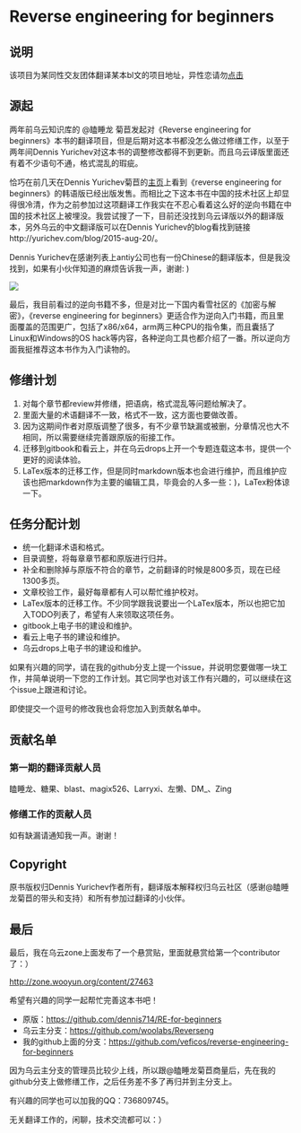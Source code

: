 # Reverse engineering for beginners

## 说明

该项目为某同性交友团体翻译某本bl文的项目地址，异性恋请勿[点击](index.md)

## 源起

两年前乌云知识库的 @瞌睡龙 菊苣发起对《Reverse engineering for beginners》本书的翻译项目，但是后期对这本书都没怎么做过修缮工作，以至于两年间Dennis Yurichev对这本书的调整修改都得不到更新。而且乌云译版里面还有着不少语句不通，格式混乱的瑕疵。

恰巧在前几天在Dennis Yurichev菊苣的[主页](http://beginners.re/)上看到《reverse engineering for beginners》的韩语版已经出版发售。而相比之下这本书在中国的技术社区上却显得很冷清，作为之前参加过这项翻译工作我实在不忍心看着这么好的逆向书籍在中国的技术社区上被埋没。我尝试搜了一下，目前还没找到乌云译版以外的翻译版本，另外乌云的中文翻译版可以在Dennis Yurichev的blog看找到链接http://yurichev.com/blog/2015-aug-20/。

Dennis Yurichev在感谢列表上antiy公司也有一份Chinese的翻译版本，但是我没找到，如果有小伙伴知道的麻烦告诉我一声，谢谢: )

![](http://static.wooyun.org/upload/image/201605/2016052513120168158.png)

最后，我目前看过的逆向书籍不多，但是对比一下国内看雪社区的《加密与解密》，《reverse engineering for beginners》更适合作为逆向入门书籍，而且里面覆盖的范围更广，包括了x86/x64，arm两三种CPU的指令集，而且囊括了Linux和Windows的OS hack等内容，各种逆向工具也都介绍了一番。所以逆向方面我挺推荐这本书作为入门读物的。

## 修缮计划

1. 对每个章节都review并修缮，把语病，格式混乱等问题给解决了。
2. 里面大量的术语翻译不一致，格式不一致，这方面也要做改善。
3. 因为这期间作者对原版调整了很多，有不少章节缺漏或被删，分章情况也大不相同，所以需要继续完善跟原版的衔接工作。
4. 迁移到gitbook和看云上，并在乌云drops上开一个专题连载这本书，提供一个更好的阅读体验。
5. LaTex版本的迁移工作，但是同时markdown版本也会进行维护，而且维护应该也把markdown作为主要的编辑工具，毕竟会的人多一些：)，LaTex粉体谅一下。

## 任务分配计划

- 统一化翻译术语和格式。
- 目录调整，将每章章节都和原版进行归并。
- 补全和删除掉与原版不符合的章节，之前翻译的时候是800多页，现在已经1300多页。
- 文章校验工作，最好每章都有人可以帮忙维护校对。
- LaTex版本的迁移工作。不少同学跟我说要出一个LaTex版本，所以也把它加入TODO列表了，希望有人来领取这项任务。
- gitbook上电子书的建设和维护。
- 看云上电子书的建设和维护。
- 乌云drops上电子书的建设和维护。

如果有兴趣的同学，请在我的github分支上提一个issue，并说明您要做哪一块工作，并简单说明一下您的工作计划。其它同学也对该工作有兴趣的，可以继续在这个issue上跟进和讨论。

即使提交一个逗号的修改我也会将您加入到贡献名单中。

## 贡献名单

### 第一期的翻译贡献人员

瞌睡龙、糖果、blast、magix526、Larryxi、左懒、DM_、Zing

### 修缮工作的贡献人员

如有缺漏请通知我一声。谢谢！

## Copyright

原书版权归Dennis Yurichev作者所有，翻译版本解释权归乌云社区（感谢@瞌睡龙菊苣的带头和支持）和所有参加过翻译的小伙伴。

## 最后

最后，我在乌云zone上面发布了一个悬赏贴，里面就悬赏给第一个contributor了：）

http://zone.wooyun.org/content/27463

希望有兴趣的同学一起帮忙完善这本书吧！

- 原版：https://github.com/dennis714/RE-for-beginners
- 乌云主分支：https://github.com/woolabs/Reverseng
- 我的github上面的分支：https://github.com/veficos/reverse-engineering-for-beginners

因为乌云主分支的管理员比较少上线，所以跟@瞌睡龙菊苣商量后，先在我的github分支上做修缮工作，之后任务差不多了再归并到主分支上。

有兴趣的同学也可以加我的QQ：736809745。

无关翻译工作的，闲聊，技术交流都可以：）
